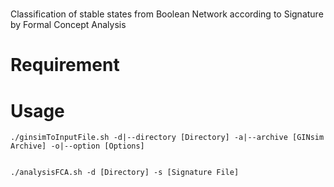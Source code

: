 # 

Classification of stable states from Boolean Network according to Signature by Formal Concept Analysis

# Requirement



# Usage

```
./ginsimToInputFile.sh -d|--directory [Directory] -a|--archive [GINsim Archive] -o|--option [Options]


./analysisFCA.sh -d [Directory] -s [Signature File]
```
